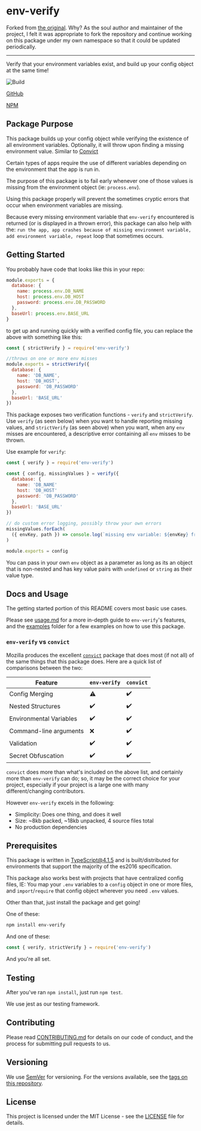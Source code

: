 # env-verify

Forked from [the original](https://github.com/pluralsight/env-verifier). Why? As the soul author and maintainer of the project, I felt it was appropriate to fork the repository and continue working on this package under my own namespace so that it could be updated periodically.

-----


Verify that your environment variables exist, and build up your config object at the same time!

![Build](https://github.com/mattrcole/env-verify/actions/workflows/test-and-release.yml/badge.svg?branch=master)

[GitHub](https://github.com/mattrcole/env-verify)

[NPM](https://npmjs.com/package/env-verify)

## Package Purpose

This package builds up your config object while verifying the existence of all environment variables. Optionally, it will throw upon finding a missing environment value. Similar to [Convict](https://github.com/mozilla/node-convict)

Certain types of apps require the use of different variables depending on the environment that the app is run in.

The purpose of this package is to fail early whenever one of those values is missing from the environment object (ie: `process.env`).

Using this package properly will prevent the sometimes cryptic errors that occur when environment variables are missing.

Because every missing environment variable that `env-verify` encountered is returned (or is displayed in a thrown error), this package can also help with the: `run the app, app crashes because of missing environment variable, add environment variable, repeat` loop that sometimes occurs.

## Getting Started

You probably have code that looks like this in your repo:

```javascript
module.exports = {
  database: {
    name: process.env.DB_NAME
    host: process.env.DB_HOST
    password: process.env.DB_PASSWORD
  },
  baseUrl: process.env.BASE_URL
}
```

to get up and running quickly with a verified config file, you can replace the above with something like this:

```javascript
const { strictVerify } = require('env-verify')

//throws on one or more env misses
module.exports = strictVerify({
  database: {
    name: 'DB_NAME',
    host: 'DB_HOST',
    password: 'DB_PASSWORD'
  },
  baseUrl: 'BASE_URL'
})
```

This package exposes two verification functions - `verify` and `strictVerify`. Use `verify` (as seen below) when you want to handle reporting missing values, and `strictVerify` (as seen above) when you want, when any `env` misses are encountered, a descriptive error containing all `env` misses to be thrown.

Use example for `verify`:

```javascript
const { verify } = require('env-verify')

const { config, missingValues } = verify({
  database: {
    name: 'DB_NAME'
    host: 'DB_HOST'
    password: 'DB_PASSWORD'
  },
  baseUrl: 'BASE_URL'
})

// do custom error logging, possibly throw your own errors
missingValues.forEach(
  ({ envKey, path }) => console.log(`missing env variable: ${envKey} from config at path: ${path}`)
)

module.exports = config
```

You can pass in your own `env` object as a parameter as long as its an object that is non-nested and has key value pairs with `undefined` or `string` as their value type.

## Docs and Usage

The getting started portion of this README covers most basic use cases.

Please see [usage.md](docs/usage.md) for a more in-depth guide to `env-verify`'s features, and the [examples](docs/examples/README.md) folder for a few examples on how to use this package.

### `env-verify` vs `convict`

Mozilla produces the excellent [`convict`](https://github.com/mozilla/node-convict) package that does most (if not all) of the same things that this package does. Here are a quick list of comparisons between the two:

|Feature|`env-verify`|`convict`|
|-|-|-|
| Config Merging | ⚠️ | ✔️ |
| Nested Structures | ✔️ | ✔️ |
| Environmental Variables | ✔️ | ✔️ |
| Command-line arguments | ❌ | ✔️ |
| Validation | ✔️ | ✔️ |
| Secret Obfuscation | ✔️ | ✔️ |

`convict` does more than what's included on the above list, and certainly more than `env-verify` can do; so, it may be the correct choice for your project, especially if your project is a large one with many different/changing contributors.

However `env-verify` excels in the following:

* Simplicity: Does one thing, and does it well
* Size: ~8kb packed, ~18kb unpacked, 4 source files total
* No production dependencies

## Prerequisites

This package is written in TypeScript@4.1.5 and is built/distributed for environments that support the majority of the es2016 specification.

This package also works best with projects that have centralized config files, IE: You map your `.env` variables to a `config` object in one or more files, and `import`/`require` that config object wherever you need `.env` values.

Other than that, just install the package and get going!

One of these:

```bash
npm install env-verify
```

And one of these:

```javascript
const { verify, strictVerify } = require('env-verify')
```

And you're all set.

## Testing

After you've ran `npm install`, just run `npm test`.

We use jest as our testing framework.

## Contributing

Please read [CONTRIBUTING.md](CONTRIBUTING.md) for details on our code of conduct, and the process for submitting pull requests to us.

## Versioning

We use [SemVer](http://semver.org/) for versioning. For the versions available, see the [tags on this repository](https://github.com/mattrcole/env-verify/tags).

## License

This project is licensed under the MIT License - see the [LICENSE](LICENSE) file for details.
